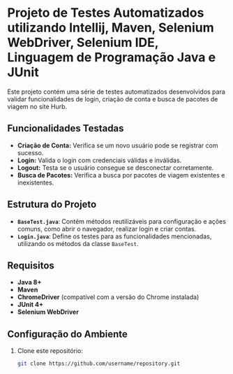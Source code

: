 # Projeto de Testes Automatizados utilizando Intellij, Maven, Selenium WebDriver, Selenium IDE, Linguagem de Programação Java e JUnit

Este projeto contém uma série de testes automatizados desenvolvidos para validar funcionalidades de login, criação de conta e busca de pacotes de viagem no site Hurb.

## Funcionalidades Testadas

- **Criação de Conta:** Verifica se um novo usuário pode se registrar com sucesso.
- **Login:** Valida o login com credenciais válidas e inválidas.
- **Logout:** Testa se o usuário consegue se desconectar corretamente.
- **Busca de Pacotes:** Verifica a busca por pacotes de viagem existentes e inexistentes.

## Estrutura do Projeto

- **`BaseTest.java`**: Contém métodos reutilizáveis para configuração e ações comuns, como abrir o navegador, realizar login e criar contas.
- **`Login.java`**: Define os testes para as funcionalidades mencionadas, utilizando os métodos da classe `BaseTest`.

## Requisitos

- **Java 8+**
- **Maven**
- **ChromeDriver** (compatível com a versão do Chrome instalada)
- **JUnit 4+**
- **Selenium WebDriver**

## Configuração do Ambiente

1. Clone este repositório:
   ```bash
   git clone https://github.com/username/repository.git
